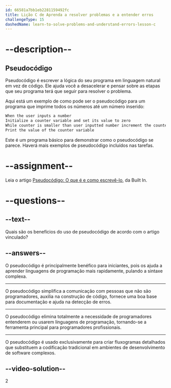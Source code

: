 ```yaml
---
id: 66581a7bb1eb2281159492fc
title: Lição C de Aprenda a resolver problemas e a entender erros
challengeType: 15
dashedName: learn-to-solve-problems-and-understand-errors-lesson-c
---
```


# --description--

## Pseudocódigo

Pseudocódigo é escrever a lógica do seu programa em linguagem natural em vez de código. Ele ajuda você a desacelerar e pensar sobre as etapas que seu programa terá que seguir para resolver o problema.

Aqui está um exemplo de como pode ser o pseudocódigo para um programa que imprime todos os números até um número inserido:

```bash
When the user inputs a number
Initialize a counter variable and set its value to zero
While counter is smaller than user inputted number increment the counter by one
Print the value of the counter variable
```

Este é um programa básico para demonstrar como o pseudocódigo se parece. Haverá mais exemplos de pseudocódigo incluídos nas tarefas.

# --assignment--

Leia o artigo <a href="https://builtin.com/data-science/pseudocode" target="_blank"> Pseudocódigo: O que é e como escrevê-lo</a>, da Built In.

# --questions--

## --text--

Quais são os benefícios do uso de pseudocódigo de acordo com o artigo vinculado?

## --answers--

O pseudocódigo é principalmente benéfico para iniciantes, pois os ajuda a aprender linguagens de programação mais rapidamente, pulando a sintaxe complexa.

---

O pseudocódigo simplifica a comunicação com pessoas que não são programadores, auxilia na construção de código, fornece uma boa base para documentação e ajuda na detecção de erros.

---

O pseudocódigo elimina totalmente a necessidade de programadores entenderem ou usarem linguagens de programação, tornando-se a ferramenta principal para programadores profissionais.

---

O pseudocódigo é usado exclusivamente para criar fluxogramas detalhados que substituem a codificação tradicional em ambientes de desenvolvimento de software complexos.

## --video-solution--

2
